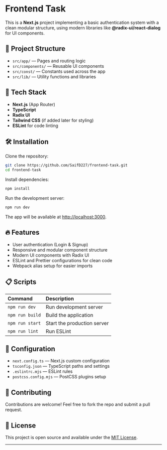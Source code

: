 
# Frontend Task

This is a **Next.js** project implementing a basic authentication system with a clean modular structure, using modern libraries like **@radix-ui/react-dialog** for UI components.

## 📂 Project Structure

- `src/app/` — Pages and routing logic  
- `src/components/` — Reusable UI components  
- `src/const/` — Constants used across the app  
- `src/lib/` — Utility functions and libraries  

## 🚀 Tech Stack

- **Next.js** (App Router)
- **TypeScript**
- **Radix UI**
- **Tailwind CSS** (if added later for styling)
- **ESLint** for code linting

## 🛠️ Installation

Clone the repository:

```bash
git clone https://github.com/SaifD227/frontend-task.git
cd frontend-task
```

Install dependencies:

```bash
npm install
```

Run the development server:

```bash
npm run dev
```

The app will be available at [http://localhost:3000](http://localhost:3000).

## 🔥 Features

- User authentication (Login & Signup)
- Responsive and modular component structure
- Modern UI components with Radix UI
- ESLint and Prettier configurations for clean code
- Webpack alias setup for easier imports

## 📋 Scripts

| Command | Description |
|:---|:---|
| `npm run dev` | Run development server |
| `npm run build` | Build the application |
| `npm run start` | Start the production server |
| `npm run lint` | Run ESLint |

## 📄 Configuration

- `next.config.ts` — Next.js custom configuration
- `tsconfig.json` — TypeScript paths and settings
- `.eslintrc.mjs` — ESLint rules
- `postcss.config.mjs` — PostCSS plugins setup

## 🤝 Contributing

Contributions are welcome! Feel free to fork the repo and submit a pull request.

## 📃 License

This project is open source and available under the [MIT License](LICENSE).

---
